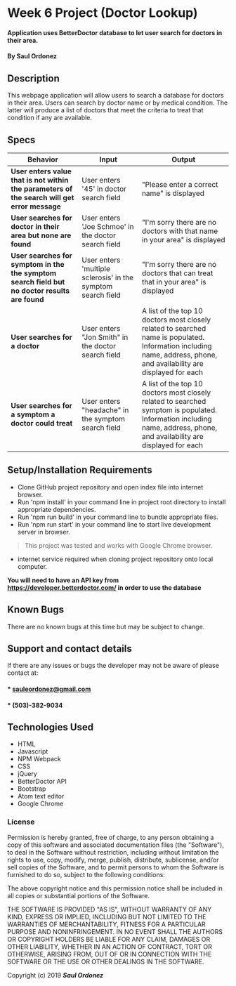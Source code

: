 # Week 6 Project (Doctor Lookup)

#### Application uses BetterDoctor database to let user search for doctors in their area.

#### By **Saul Ordonez**

## Description

This webpage application will allow users to search a database for doctors in their area. Users can search by doctor name or by medical condition. The latter will produce a list of doctors that meet the criteria to treat that condition if any are available.

## Specs

Behavior | Input | Output
--- | --- | ---
**User enters value that is not within the parameters of the search will get error message** | User enters '45' in doctor search field | "Please enter a correct name" is displayed
**User searches for doctor in their area but none are found** | User enters 'Joe Schmoe' in the doctor search field | "I'm sorry there are no doctors with that name in your area" is displayed
**User searches for symptom in the the symptom search field but no doctor results are found** | User enters 'multiple sclerosis' in the symptom search field | "I'm sorry there are no doctors that can treat that in your area" is displayed
**User searches for a doctor** | User enters "Jon Smith" in the doctor search field | A list of the top 10 doctors most closely related to searched name is populated. Information including name, address, phone, and availability are displayed for each
**User searches for a symptom a doctor could treat** | User enters "headache" in the symptom search field | A list of the top 10 doctors most closely related to searched symptom is populated. Information including name, address, phone, and availability are displayed for each

## Setup/Installation Requirements

* Clone GitHub project repository and open index file into internet browser.
* Run 'npm install' in your command line in project root directory to install appropriate dependencies.
* Run 'npm run build' in your command line to bundle appropriate files.
* Run 'npm run start' in your command line to start live development server in browser.
>This project was tested and works with Google Chrome browser.

* internet service required when cloning project repository onto local computer.

**You will need to have an API key from https://developer.betterdoctor.com/ in order to use the database**


## Known Bugs

There are no known bugs at this time but may be subject to change.

## Support and contact details

If there are any issues or bugs the developer may not be aware of please contact at:

#### * sauleordonez@gmail.com
#### * (503)-382-9034

## Technologies Used

* HTML
* Javascript
* NPM Webpack
* CSS
* jQuery
* BetterDoctor API
* Bootstrap
* Atom text editor
* Google Chrome

### License

Permission is hereby granted, free of charge, to any person obtaining a copy
of this software and associated documentation files (the "Software"), to deal
in the Software without restriction, including without limitation the rights
to use, copy, modify, merge, publish, distribute, sublicense, and/or sell
copies of the Software, and to permit persons to whom the Software is
furnished to do so, subject to the following conditions:

The above copyright notice and this permission notice shall be included in all
copies or substantial portions of the Software.

THE SOFTWARE IS PROVIDED "AS IS", WITHOUT WARRANTY OF ANY KIND, EXPRESS OR
IMPLIED, INCLUDING BUT NOT LIMITED TO THE WARRANTIES OF MERCHANTABILITY,
FITNESS FOR A PARTICULAR PURPOSE AND NONINFRINGEMENT. IN NO EVENT SHALL THE
AUTHORS OR COPYRIGHT HOLDERS BE LIABLE FOR ANY CLAIM, DAMAGES OR OTHER
LIABILITY, WHETHER IN AN ACTION OF CONTRACT, TORT OR OTHERWISE, ARISING FROM,
OUT OF OR IN CONNECTION WITH THE SOFTWARE OR THE USE OR OTHER DEALINGS IN THE
SOFTWARE.

Copyright (c) 2019 **_Saul Ordonez_**
